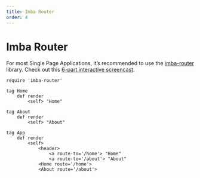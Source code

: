 ```yaml
---
title: Imba Router
order: 4
---
```



# Imba Router

For most Single Page Applications, it’s recommended to use the [imba-router](https://github.com/somebee/imba-router) library. Check out this [6-part interactive screencast](https://scrimba.com/playlist/pMvYcg).

```imba
require 'imba-router'

tag Home
    def render
        <self> "Home"

tag About
    def render
        <self> "About"

tag App
    def render
        <self>
            <header>
                <a route-to='/home'> "Home"
                <a route-to='/about'> "About"
            <Home route='/home'> 
            <About route='/about'>

```



